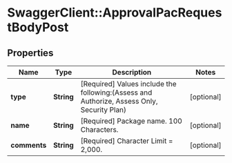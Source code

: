 # SwaggerClient::ApprovalPacRequestBodyPost

## Properties
Name | Type | Description | Notes
------------ | ------------- | ------------- | -------------
**type** | **String** | [Required] Values include the following:(Assess and Authorize, Assess Only, Security Plan) | [optional] 
**name** | **String** | [Required] Package name. 100 Characters. | [optional] 
**comments** | **String** | [Required] Character Limit &#x3D; 2,000. | [optional] 

